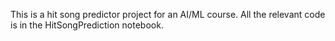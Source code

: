 This is a hit song predictor project for an AI/ML course. All the relevant code is in the HitSongPrediction notebook. 
